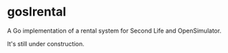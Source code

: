 # goslrental

A Go implementation of a rental system for Second Life and OpenSimulator.

It's still under construction.